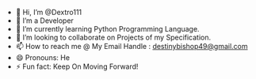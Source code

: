 - 👋 Hi, I’m @Dextro111
- 👀 I’m a Developer
- 🌱 I’m currently learning Python Programming Language.
- 💞️ I’m looking to collaborate on Projects of my Specification.
- 📫 How to reach me @ My Email Handle : destinybishop49@gmail.com
- 😄 Pronouns: He
- ⚡ Fun fact: Keep On Moving Forward!

<!---
Dextro111/Dextro111 is a ✨ special ✨ repository because its `README.md` (this file) appears on your GitHub profile.
You can click the Preview link to take a look at your changes.
--->
